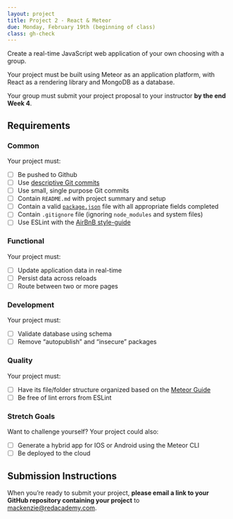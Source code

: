 ```yaml
---
layout: project
title: Project 2 - React & Meteor
due: Monday, February 19th (beginning of class)
class: gh-check
---
```


Create a real-time JavaScript web application of your own choosing with a group.

Your project must be built using Meteor as an application platform, with React as a rendering library and MongoDB as a database.

Your group must submit your project proposal to your instructor **by the end Week 4**.

## Requirements

### Common

Your project must:

* [ ] Be pushed to Github
* [ ] Use [descriptive Git commits](http://chris.beams.io/posts/git-commit/)
* [ ] Use small, single purpose Git commits
* [ ] Contain `README.md` with project summary and setup
* [ ] Contain a valid [`package.json`](http://browsenpm.org/package.json) file with all appropriate fields completed
* [ ] Contain `.gitignore` file (ignoring `node_modules` and system files)
* [ ] Use ESLint with the [AirBnB style-guide](https://github.com/airbnb/javascript)

### Functional

Your project must:

* [ ] Update application data in real-time
* [ ] Persist data across reloads
* [ ] Route between two or more pages

### Development

Your project must:

* [ ] Validate database using schema
* [ ] Remove “autopublish” and “insecure” packages

### Quality

Your project must:

* [ ] Have its file/folder structure organized based on the [Meteor Guide](https://guide.meteor.com/structure.html)
* [ ] Be free of lint errors from ESLint

### Stretch Goals

Want to challenge yourself? Your project could also:

* [ ] Generate a hybrid app for IOS or Android using the Meteor CLI
* [ ] Be deployed to the cloud

## Submission Instructions

When you’re ready to submit your project, **please email a link to your GitHub repository containing your project** to mackenzie@redacademy.com.

